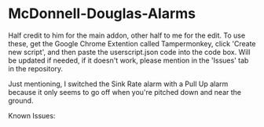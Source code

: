 # McDonnell-Douglas-Alarms
Half credit to him for the main addon, other half to me for the edit. To use these, get the Google Chrome Extention called Tampermonkey, click 'Create new script', and then paste the userscript.json code into the code box.
Will be updated if needed, if it doesn't work, please mention in the 'Issues' tab in the repository.

Just mentioning, I switched the Sink Rate alarm with a Pull Up alarm because it only seems to go off when you're pitched down and near the ground.

Known Issues:


